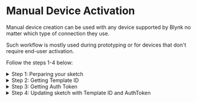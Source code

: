 # Manual Device Activation

Manual device creation can be used with any device supported by Blynk no matter which type of connection they use.

Such workflow is mostly used during prototyping or for devices that don't require end-user activation.

Follow the steps 1-4 below:&#x20;

<details>

<summary>Step 1: Perparing your sketch</summary>



1. Install the latest version of Blynk Library to the IDE you use
2. After that, you should see Blynk folder under the **File > Examples**
3. Select the example for the hardware you use. We will use the one for ESP32

```cpp
#define BLYNK_PRINT Serial
#define BLYNK_TEMPLATE_ID "TMPLXtg6ltzI"
#define BLYNK_DEVICE_NAME "Test"
#include <BlynkSimpleEsp32.h>
char auth[] = "1jIajShg30JO-QQZmlWf1NjdH5FNi2wW";

void setup()
{
  Serial.begin(115200);
  Blynk.begin(auth, "wifi-ssid", "wifi-pass");
}

void loop()
{
  Blynk.run();
}
```

Pay attention to these 4 lines: you would need to fill them.

```cpp
#define BLYNK_TEMPLATE_ID             ""
#define BLYNK_DEVICE_NAME             ""
...
char auth[] = "YourAuthToken";
...
Blynk.begin(auth, "wifi-ssid", "wifi-pass");
```

</details>

<details>

<summary>Step 2: Getting Template ID</summary>

### Template ID and Device Name

1. Log in to your [Blynk.Console](https://blynk.cloud/) developer account
2. If you don't have a  Device Templates -> [Create New Template](../template-quick-setup/#create-a-template) or open an existing one
3. Copy the contents of this section and paste them to your sketch

<img src="https://user-images.githubusercontent.com/72824404/119491140-4234c300-bd66-11eb-80f4-324f2d06bfa0.png" alt="Template ID" data-size="original">

</details>

<details>

<summary>Step 3: Getting Auth Token</summary>

### Getting Auth Token

When the Template is ready, go to Search -> Devices - **Create New Device**

![](https://user-images.githubusercontent.com/72824404/119494118-9db48000-bd69-11eb-952c-297c0b7627f8.png)

Choose a Template and give your new device a name

<img src="https://user-images.githubusercontent.com/72824404/119496316-0c92d880-bd6c-11eb-9276-9ce033ef38c2.png" alt="" data-size="original">

After the device was created, you will get the notification with TemplateID and AuthToken. Also, this info is always available in Device View -> Device Info

<img src="https://user-images.githubusercontent.com/72824404/119501175-4adec680-bd71-11eb-804f-75438981169a.png" alt="AuthToken" data-size="original">



Now you have all the information you need to update your sketch:

</details>

<details>

<summary>Step 4: Updating sketch with Template ID and AuthToken</summary>

Add `TEMPLATE_ID` and `AuthToken` to your sketch:

<pre class="language-cpp"><code class="lang-cpp">#define BLYNK_PRINT Serial
#define BLYNK_TEMPLATE_ID "TMPLbu8•••••"
#define BLYNK_DEVICE_NAME "My First Device 01"

#include &#x3C;BlynkSimpleEsp32.h>

char auth[] = "••••••••••••••VoFvaUOH2U_sI";

<strong>void setup()
</strong>{
  Serial.begin(115200);
  Blynk.begin(auth, "your_wifi-ssid", "your_wifi-pass");
}

void loop()
{
  Blynk.run();
}
</code></pre>

Upload the sketch to your device and open Serial Monitor. Wait until you see something like this:

```bash
Blynk v.X.X.X
Your IP is 192.168.0.11
Connecting to...
Ready (ping: 40ms)
```



### Congrats! Your device should be now online!

</details>
